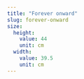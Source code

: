 ```yaml
---
title: "Forever onward"
slug: forever-onward
size:
  height:
    value: 44
    unit: cm
  width:
    value: 39.5
    unit: cm
---
```

